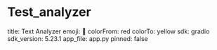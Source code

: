 # Test_analyzer
title: Text Analyzer
emoji: 🚀
colorFrom: red
colorTo: yellow
sdk: gradio
sdk_version: 5.23.1
app_file: app.py
pinned: false
